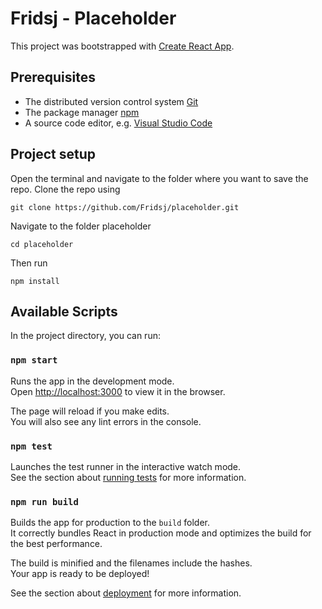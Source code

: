 # Fridsj - Placeholder

This project was bootstrapped with [Create React App](https://github.com/facebook/create-react-app).

## Prerequisites

- The distributed version control system [Git](https://git-scm.com/)
- The package manager [npm](https://www.npmjs.com/get-npm)
- A source code editor, e.g. [Visual Studio Code](https://code.visualstudio.com/)

## Project setup

Open the terminal and navigate to the folder where you want to save the repo. Clone the repo using

```
git clone https://github.com/Fridsj/placeholder.git
```

Navigate to the folder placeholder

```
cd placeholder
```

Then run

```
npm install
```

## Available Scripts

In the project directory, you can run:

### `npm start`

Runs the app in the development mode.<br />
Open [http://localhost:3000](http://localhost:3000) to view it in the browser.

The page will reload if you make edits.<br />
You will also see any lint errors in the console.

### `npm test`

Launches the test runner in the interactive watch mode.<br />
See the section about [running tests](https://facebook.github.io/create-react-app/docs/running-tests) for more information.

### `npm run build`

Builds the app for production to the `build` folder.<br />
It correctly bundles React in production mode and optimizes the build for the best performance.

The build is minified and the filenames include the hashes.<br />
Your app is ready to be deployed!

See the section about [deployment](https://facebook.github.io/create-react-app/docs/deployment) for more information.
